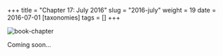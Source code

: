 +++
title = "Chapter 17: July 2016"
slug = "2016-july"
weight = 19
date = 2016-07-01
[taxonomies]
tags = []
+++

![book-chapter](/images/book/oeur/17.jpg)

Coming soon...